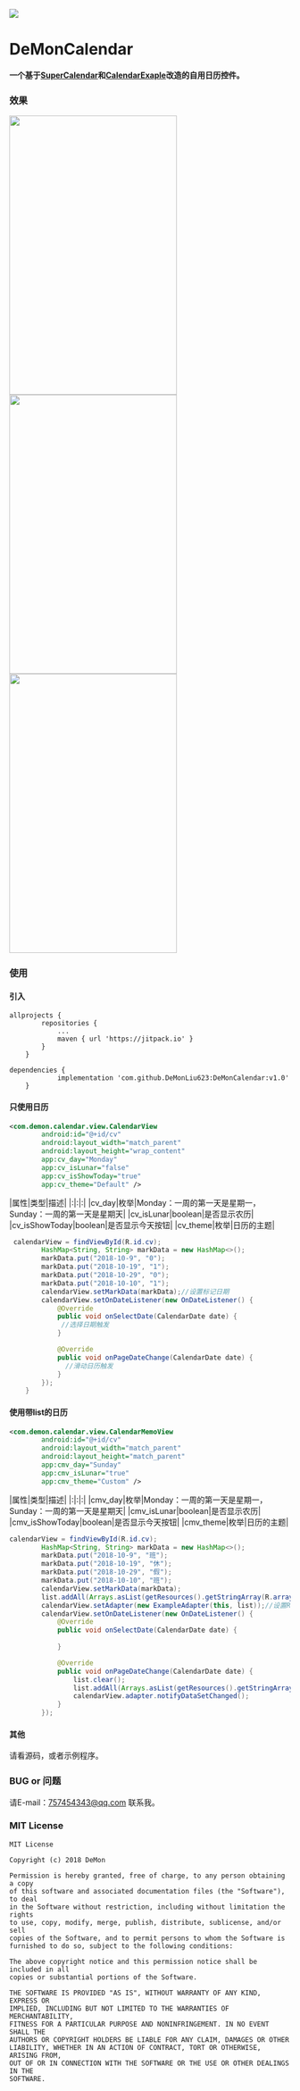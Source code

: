 [![](https://jitpack.io/v/DeMonLiu623/DeMonCalendar.svg)](https://jitpack.io/#DeMonLiu623/DeMonCalendar)

# DeMonCalendar
**一个基于[SuperCalendar](https://github.com/MagicMashRoom/SuperCalendar)和[CalendarExaple](https://github.com/codbking/CalendarExaple)改造的自用日历控件。**

### 效果

<img src="https://raw.githubusercontent.com/DeMonLiu623/DeMonCalendar/master/img/device-2018-10-29-163924.png" 
alt="" height="500" width="300"><img src="https://raw.githubusercontent.com/DeMonLiu623/DeMonCalendar/master/img/device-2018-10-29-163947.png" 
alt="" height="500" width="300"><img src="https://raw.githubusercontent.com/DeMonLiu623/DeMonCalendar/master/img/device-2018-10-29-163959.png" 
alt="" height="500" width="300">

### 使用

#### 引入
```
allprojects {
		repositories {
			...
			maven { url 'https://jitpack.io' }
		}
	}
```

```
dependencies {
	        implementation 'com.github.DeMonLiu623:DeMonCalendar:v1.0'
	}
```

#### 只使用日历

```xml
<com.demon.calendar.view.CalendarView
        android:id="@+id/cv"
        android:layout_width="match_parent"
        android:layout_height="wrap_content"
        app:cv_day="Monday"
        app:cv_isLunar="false"
        app:cv_isShowToday="true"
        app:cv_theme="Default" />
```

|属性|类型|描述|
|:|:|:|
|cv_day|枚举|Monday：一周的第一天是星期一，Sunday：一周的第一天是星期天|
|cv_isLunar|boolean|是否显示农历|
|cv_isShowToday|boolean|是否显示今天按钮|
|cv_theme|枚举|日历的主题|

```java
 calendarView = findViewById(R.id.cv);
        HashMap<String, String> markData = new HashMap<>();
        markData.put("2018-10-9", "0");
        markData.put("2018-10-19", "1");
        markData.put("2018-10-29", "0");
        markData.put("2018-10-10", "1");
        calendarView.setMarkData(markData);//设置标记日期
        calendarView.setOnDateListener(new OnDateListener() {
            @Override
            public void onSelectDate(CalendarDate date) {
             //选择日期触发
            }

            @Override
            public void onPageDateChange(CalendarDate date) {
              //滑动日历触发
            }
        });
    }
```


#### 使用带list的日历

```xml
<com.demon.calendar.view.CalendarMemoView
        android:id="@+id/cv"
        android:layout_width="match_parent"
        android:layout_height="match_parent"
        app:cmv_day="Sunday"
        app:cmv_isLunar="true"
        app:cmv_theme="Custom" />
```
|属性|类型|描述|
|:|:|:|
|cmv_day|枚举|Monday：一周的第一天是星期一，Sunday：一周的第一天是星期天|
|cmv_isLunar|boolean|是否显示农历|
|cmv_isShowToday|boolean|是否显示今天按钮|
|cmv_theme|枚举|日历的主题|

```java
calendarView = findViewById(R.id.cv);
        HashMap<String, String> markData = new HashMap<>();
        markData.put("2018-10-9", "班");
        markData.put("2018-10-19", "休");
        markData.put("2018-10-29", "假");
        markData.put("2018-10-10", "班");
        calendarView.setMarkData(markData);
        list.addAll(Arrays.asList(getResources().getStringArray(R.array.titles)));
        calendarView.setAdapter(new ExampleAdapter(this, list));//设置RecycleView的Adapter
        calendarView.setOnDateListener(new OnDateListener() {
            @Override
            public void onSelectDate(CalendarDate date) {
            
            }

            @Override
            public void onPageDateChange(CalendarDate date) {
                list.clear();
                list.addAll(Arrays.asList(getResources().getStringArray(R.array.titles)));
                calendarView.adapter.notifyDataSetChanged();
            }
        });
```
#### 其他
请看源码，或者示例程序。

### BUG or 问题
请E-mail：757454343@qq.com 联系我。

### MIT License

```
MIT License

Copyright (c) 2018 DeMon

Permission is hereby granted, free of charge, to any person obtaining a copy
of this software and associated documentation files (the "Software"), to deal
in the Software without restriction, including without limitation the rights
to use, copy, modify, merge, publish, distribute, sublicense, and/or sell
copies of the Software, and to permit persons to whom the Software is
furnished to do so, subject to the following conditions:

The above copyright notice and this permission notice shall be included in all
copies or substantial portions of the Software.

THE SOFTWARE IS PROVIDED "AS IS", WITHOUT WARRANTY OF ANY KIND, EXPRESS OR
IMPLIED, INCLUDING BUT NOT LIMITED TO THE WARRANTIES OF MERCHANTABILITY,
FITNESS FOR A PARTICULAR PURPOSE AND NONINFRINGEMENT. IN NO EVENT SHALL THE
AUTHORS OR COPYRIGHT HOLDERS BE LIABLE FOR ANY CLAIM, DAMAGES OR OTHER
LIABILITY, WHETHER IN AN ACTION OF CONTRACT, TORT OR OTHERWISE, ARISING FROM,
OUT OF OR IN CONNECTION WITH THE SOFTWARE OR THE USE OR OTHER DEALINGS IN THE
SOFTWARE.

```